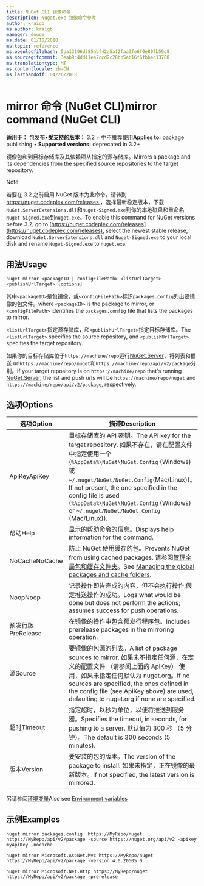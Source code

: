 ```yaml
---
title: NuGet CLI 镜像命令
description: Nuget.exe 镜像命令参考
author: kraigb
ms.author: kraigb
manager: douge
ms.date: 01/18/2018
ms.topic: reference
ms.openlocfilehash: 5ba13196d385abf42a5af2faa3fe6f0e80fb59d8
ms.sourcegitcommit: 3eab9c4dd41ea7ccd2c28bb5ab16f6fbbec13708
ms.translationtype: MT
ms.contentlocale: zh-CN
ms.lasthandoff: 04/26/2018
---
```

# <a name="mirror-command-nuget-cli"></a><span data-ttu-id="2db72-103">mirror 命令 (NuGet CLI)</span><span class="sxs-lookup"><span data-stu-id="2db72-103">mirror command (NuGet CLI)</span></span>

<span data-ttu-id="2db72-104">**适用于：** 包发布&bullet;**受支持的版本：** 3.2 + 中不推荐使用</span><span class="sxs-lookup"><span data-stu-id="2db72-104">**Applies to:** package publishing &bullet; **Supported versions:** deprecated in 3.2+</span></span>

<span data-ttu-id="2db72-105">镜像包和到目标存储库及其依赖项从指定的源存储库。</span><span class="sxs-lookup"><span data-stu-id="2db72-105">Mirrors a package and its dependencies from the specified source repositories to the target repository.</span></span>

> [!NOTE]
> <span data-ttu-id="2db72-106">若要在 3.2 之前启用 NuGet 版本为此命令，请转到[ https://nuget.codeplex.com/releases ](https://nuget.codeplex.com/releases)，选择最新稳定版本，下载`NuGet.ServerExtensions.dll`和`Nuget-Signed.exe`到你的本地磁盘和重命名`Nuget-Signed.exe`到`nuget.exe`。</span><span class="sxs-lookup"><span data-stu-id="2db72-106">To enable this command for NuGet versions before 3.2, go to [https://nuget.codeplex.com/releases](https://nuget.codeplex.com/releases), select the newest stable release, download `NuGet.ServerExtensions.dll` and `Nuget-Signed.exe` to your local disk and rename `Nuget-Signed.exe` to `nuget.exe`.</span></span>

## <a name="usage"></a><span data-ttu-id="2db72-107">用法</span><span class="sxs-lookup"><span data-stu-id="2db72-107">Usage</span></span>

```cli
nuget mirror <packageID | configFilePath> <listUrlTarget> <publishUrlTarget> [options]
```

<span data-ttu-id="2db72-108">其中`<packageID>`是包镜像，或`<configFilePath>`标识`packages.config`列出要镜像的包文件。</span><span class="sxs-lookup"><span data-stu-id="2db72-108">where `<packageID>` is the package to mirror, or `<configFilePath>` identifies the `packages.config` file that lists the packages to mirror.</span></span>

<span data-ttu-id="2db72-109">`<listUrlTarget>`指定源存储库，和`<publishUrlTarget>`指定目标存储库。</span><span class="sxs-lookup"><span data-stu-id="2db72-109">The `<listUrlTarget>` specifies the source repository, and `<publishUrlTarget>` specifies the target repository.</span></span>

<span data-ttu-id="2db72-110">如果你的目标存储库位于`https://machine/repo`运行[NuGet.Server](../hosting-packages/nuget-server.md)，将列表和推送 url`https://machine/repo/nuget`和`https://machine/repo/api/v2/package`分别。</span><span class="sxs-lookup"><span data-stu-id="2db72-110">If your target repository is on `https://machine/repo` that's running [NuGet.Server](../hosting-packages/nuget-server.md), the list and push urls will be `https://machine/repo/nuget` and `https://machine/repo/api/v2/package`, respectively.</span></span>

## <a name="options"></a><span data-ttu-id="2db72-111">选项</span><span class="sxs-lookup"><span data-stu-id="2db72-111">Options</span></span>

| <span data-ttu-id="2db72-112">选项</span><span class="sxs-lookup"><span data-stu-id="2db72-112">Option</span></span> | <span data-ttu-id="2db72-113">描述</span><span class="sxs-lookup"><span data-stu-id="2db72-113">Description</span></span> |
| --- | --- |
| <span data-ttu-id="2db72-114">ApiKey</span><span class="sxs-lookup"><span data-stu-id="2db72-114">ApiKey</span></span> | <span data-ttu-id="2db72-115">目标存储库的 API 密钥。</span><span class="sxs-lookup"><span data-stu-id="2db72-115">The API key for the target repository.</span></span> <span data-ttu-id="2db72-116">如果不存在，请在配置文件中指定使用一个 (`%AppData%\NuGet\NuGet.Config` (Windows) 或`~/.nuget/NuGet/NuGet.Config`(Mac/Linux))。</span><span class="sxs-lookup"><span data-stu-id="2db72-116">If not present,  the one specified in the config file is used (`%AppData%\NuGet\NuGet.Config` (Windows) or `~/.nuget/NuGet/NuGet.Config` (Mac/Linux)).</span></span> |
| <span data-ttu-id="2db72-117">帮助</span><span class="sxs-lookup"><span data-stu-id="2db72-117">Help</span></span> | <span data-ttu-id="2db72-118">显示的帮助命令的信息。</span><span class="sxs-lookup"><span data-stu-id="2db72-118">Displays help information for the command.</span></span> |
| <span data-ttu-id="2db72-119">NoCache</span><span class="sxs-lookup"><span data-stu-id="2db72-119">NoCache</span></span> | <span data-ttu-id="2db72-120">防止 NuGet 使用缓存的包。</span><span class="sxs-lookup"><span data-stu-id="2db72-120">Prevents NuGet from using cached packages.</span></span> <span data-ttu-id="2db72-121">请参阅[管理全局包和缓存文件夹](../consume-packages/managing-the-global-packages-and-cache-folders.md)。</span><span class="sxs-lookup"><span data-stu-id="2db72-121">See [Managing the global packages and cache folders](../consume-packages/managing-the-global-packages-and-cache-folders.md).</span></span> |
| <span data-ttu-id="2db72-122">Noop</span><span class="sxs-lookup"><span data-stu-id="2db72-122">Noop</span></span> | <span data-ttu-id="2db72-123">记录操作即告完成的内容，但不会执行操作;假定推送操作的成功。</span><span class="sxs-lookup"><span data-stu-id="2db72-123">Logs what would be done but does not perform the actions; assumes success for push operations.</span></span> |
| <span data-ttu-id="2db72-124">预发行版</span><span class="sxs-lookup"><span data-stu-id="2db72-124">PreRelease</span></span> | <span data-ttu-id="2db72-125">在镜像的操作中包含预发行程序包。</span><span class="sxs-lookup"><span data-stu-id="2db72-125">Includes prerelease packages in the mirroring operation.</span></span> |
| <span data-ttu-id="2db72-126">源</span><span class="sxs-lookup"><span data-stu-id="2db72-126">Source</span></span> | <span data-ttu-id="2db72-127">要镜像的包源的列表。</span><span class="sxs-lookup"><span data-stu-id="2db72-127">A list of package sources to mirror.</span></span> <span data-ttu-id="2db72-128">如果未不指定任何源，在定义的配置文件 （请参阅上面的 ApiKey） 使用，如果未指定任何默认为 nuget.org。</span><span class="sxs-lookup"><span data-stu-id="2db72-128">If no sources are specified, the ones defined in the config file (see ApiKey above) are used, defaulting to nuget.org if none are specified.</span></span> |
| <span data-ttu-id="2db72-129">超时</span><span class="sxs-lookup"><span data-stu-id="2db72-129">Timeout</span></span> | <span data-ttu-id="2db72-130">指定超时，以秒为单位，以便将推送到服务器。</span><span class="sxs-lookup"><span data-stu-id="2db72-130">Specifies the timeout, in seconds, for pushing to a server.</span></span> <span data-ttu-id="2db72-131">默认值为 300 秒 （5 分钟）。</span><span class="sxs-lookup"><span data-stu-id="2db72-131">The default is 300 seconds (5 minutes).</span></span> |
| <span data-ttu-id="2db72-132">版本</span><span class="sxs-lookup"><span data-stu-id="2db72-132">Version</span></span> | <span data-ttu-id="2db72-133">要安装的包的版本。</span><span class="sxs-lookup"><span data-stu-id="2db72-133">The version of the package to install.</span></span> <span data-ttu-id="2db72-134">如果未指定，正在镜像的最新版本。</span><span class="sxs-lookup"><span data-stu-id="2db72-134">If not specified, the latest version is mirrored.</span></span> |

<span data-ttu-id="2db72-135">另请参阅[环境变量](cli-ref-environment-variables.md)</span><span class="sxs-lookup"><span data-stu-id="2db72-135">Also see [Environment variables](cli-ref-environment-variables.md)</span></span>

## <a name="examples"></a><span data-ttu-id="2db72-136">示例</span><span class="sxs-lookup"><span data-stu-id="2db72-136">Examples</span></span>

```cli
nuget mirror packages.config  https://MyRepo/nuget https://MyRepo/api/v2/package -source https://nuget.org/api/v2 -apikey myApiKey -nocache

nuget mirror Microsoft.AspNet.Mvc https://MyRepo/nuget https://MyRepo/api/v2/package -version 4.0.20505.0

nuget mirror Microsoft.Net.Http https://MyRepo/nuget https://MyRepo/api/v2/package -prerelease
```
